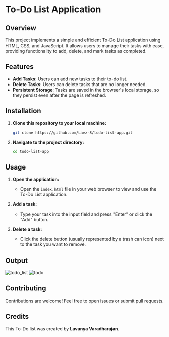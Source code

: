 # To-Do List Application

## Overview
This project implements a simple and efficient To-Do List application using HTML, CSS, and JavaScript. It allows users to manage their tasks with ease, providing functionality to add, delete, and mark tasks as completed.

## Features
- **Add Tasks**: Users can add new tasks to their to-do list.
- **Delete Tasks**: Users can delete tasks that are no longer needed.
- **Persistent Storage**: Tasks are saved in the browser's local storage, so they persist even after the page is refreshed.

## Installation

1. **Clone this repository to your local machine:**

    ```bash
    git clone https://github.com/Lavz-8/todo-list-app.git
    ```

2. **Navigate to the project directory:**

    ```bash
    cd todo-list-app
    ```

## Usage

1. **Open the application:**
    - Open the `index.html` file in your web browser to view and use the To-Do List application.

2. **Add a task:**
    - Type your task into the input field and press "Enter" or click the "Add" button.

3. **Delete a task:**
    - Click the delete button (usually represented by a trash can icon) next to the task you want to remove.

## Output
![todo_list](https://github.com/Lavz-8/To-Do-list/assets/145861363/f4bb55de-ec06-4726-9c03-ca705745d80e)
![todo](https://github.com/Lavz-8/To-Do-list/assets/145861363/bc2d673c-9556-41af-ac54-c3914de9726f)

## Contributing

Contributions are welcome! Feel free to open issues or submit pull requests.

## Credits
This To-Do list was created by **Lavanya Varadharajan**.
